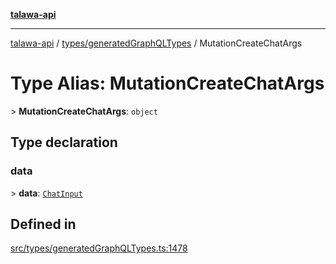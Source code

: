[**talawa-api**](../../../README.md)

***

[talawa-api](../../../modules.md) / [types/generatedGraphQLTypes](../README.md) / MutationCreateChatArgs

# Type Alias: MutationCreateChatArgs

\> **MutationCreateChatArgs**: `object`

## Type declaration

### data

\> **data**: [`ChatInput`](ChatInput.md)

## Defined in

[src/types/generatedGraphQLTypes.ts:1478](https://github.com/PalisadoesFoundation/talawa-api/blob/5c5b29a0ea487bda8306089fe128f43f3be29f94/src/types/generatedGraphQLTypes.ts#L1478)

